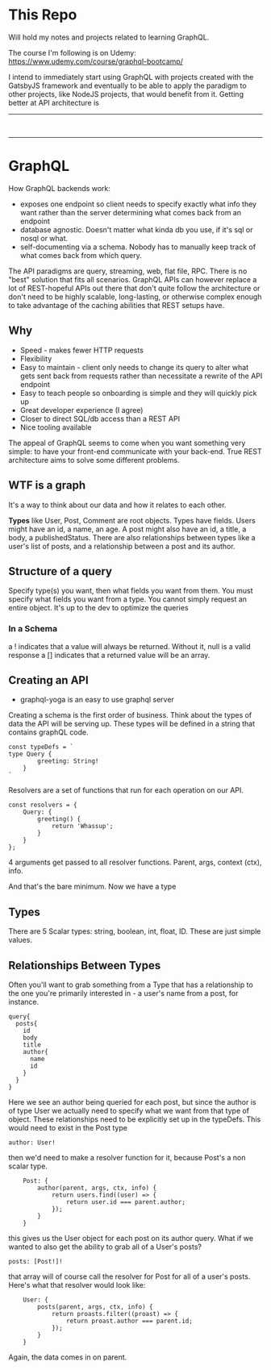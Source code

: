 # This Repo

Will hold my notes and projects related to learning GraphQL.

The course I'm following is on Udemy: https://www.udemy.com/course/graphql-bootcamp/

I intend to immediately start using GraphQL with projects created with the GatsbyJS framework and eventually to be able to apply the paradigm to other projects, like NodeJS projects, that would benefit from it. Getting better at API architecture is

<hr />
<br />
<hr />

# GraphQL

How GraphQL backends work:

-   exposes one endpoint so client needs to specify exactly what info they want rather than the server determining what comes back from an endpoint
-   database agnostic. Doesn't matter what kinda db you use, if it's sql or nosql or what.
-   self-documenting via a schema. Nobody has to manually keep track of what comes back from which query.

The API paradigms are query, streaming, web, flat file, RPC. There is no "best" solution that fits all scenarios. GraphQL APIs can however replace a lot of REST-hopeful APIs out there that don't quite follow the architecture or don't need to be highly scalable, long-lasting, or otherwise complex enough to take advantage of the caching abilities that REST setups have.

## Why

-   Speed - makes fewer HTTP requests
-   Flexibility
-   Easy to maintain - client only needs to change its query to alter what gets sent back from requests rather than necessitate a rewrite of the API endpoint
-   Easy to teach people so onboarding is simple and they will quickly pick up
-   Great developer experience (I agree)
-   Closer to direct SQL/db access than a REST API
-   Nice tooling available

The appeal of GraphQL seems to come when you want something very simple: to have your front-end communicate with your back-end. True REST architecture aims to solve some different problems.

## WTF is a graph

It's a way to think about our data and how it relates to each other.

**Types** like User, Post, Comment are root objects. Types have fields. Users might have an id, a name, an age. A post might also have an id, a title, a body, a publishedStatus. There are also relationships between types like a user's list of posts, and a relationship between a post and its author.

## Structure of a query

Specify type(s) you want, then what fields you want from them. You must specify what fields you want from a type. You cannot simply request an entire object. It's up to the dev to optimize the queries

### In a Schema

a ! indicates that a value will always be returned. Without it, null is a valid response
a [] indicates that a returned value will be an array.

## Creating an API

-   graphql-yoga is an easy to use graphql server

Creating a schema is the first order of business. Think about the types of data the API will be serving up. These types will be defined in a string that contains graphQL code.

```
const typeDefs = `
type Query {
        greeting: String!
    }
`
```

Resolvers are a set of functions that run for each operation on our API.

```
const resolvers = {
	Query: {
		greeting() {
			return 'Whassup';
		}
	}
};
```

4 arguments get passed to all resolver functions. Parent, args, context (ctx), info.

And that's the bare minimum. Now we have a type

## Types

There are 5 Scalar types: string, boolean, int, float, ID. These are just simple values.

## Relationships Between Types

Often you'll want to grab something from a Type that has a relationship to the one you're primarily interested in - a user's name from a post, for instance.

```
query{
  posts{
    id
    body
    title
    author{
      name
      id
    }
  }
}
```

Here we see an author being queried for each post, but since the author is of type User we actually need to specify what we want from that type of object. These relationships need to be explicitly set up in the typeDefs. This would need to exist in the Post type

```
author: User!
```

then we'd need to make a resolver function for it, because Post's a non scalar type.

```
	Post: {
		author(parent, args, ctx, info) {
			return users.find((user) => {
				return user.id === parent.author;
			});
		}
	}
```

this gives us the User object for each post on its author query. What if we wanted to also get the ability to grab all of a User's posts?

```
posts: [Post!]!
```

that array will of course call the resolver for Post for all of a user's posts. Here's what that resolver would look like:

```
	User: {
		posts(parent, args, ctx, info) {
			return proasts.filter((proast) => {
				return proast.author === parent.id;
			});
		}
	}
```

Again, the data comes in on parent.
